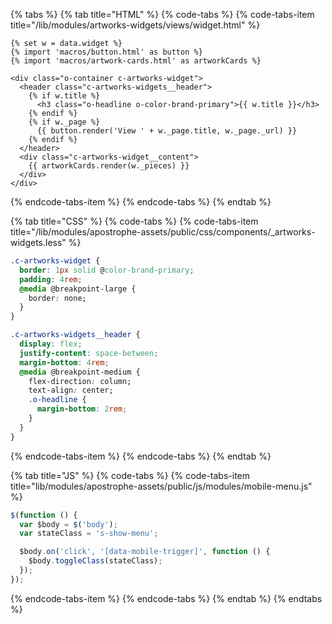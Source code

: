 {% tabs %}
{% tab title="HTML" %}
{% code-tabs %}
{% code-tabs-item title="/lib/modules/artworks-widgets/views/widget.html" %}
```markup
{% set w = data.widget %}
{% import 'macros/button.html' as button %}
{% import 'macros/artwork-cards.html' as artworkCards %}

<div class="o-container c-artworks-widget">
  <header class="c-artworks-widgets__header">
    {% if w.title %}
      <h3 class="o-headline o-color-brand-primary">{{ w.title }}</h3>
    {% endif %}
    {% if w._page %}
      {{ button.render('View ' + w._page.title, w._page._url) }}
    {% endif %}
  </header>
  <div class="c-artworks-widget__content">
    {{ artworkCards.render(w._pieces) }}
  </div>
</div>
```
{% endcode-tabs-item %}
{% endcode-tabs %}
{% endtab %}

{% tab title="CSS" %}
{% code-tabs %}
{% code-tabs-item title="/lib/modules/apostrophe-assets/public/css/components/\_artworks-widgets.less" %}
```css
.c-artworks-widget {
  border: 1px solid @color-brand-primary;
  padding: 4rem;
  @media @breakpoint-large {
    border: none;
  }
}

.c-artworks-widgets__header {
  display: flex;
  justify-content: space-between;
  margin-bottom: 4rem;
  @media @breakpoint-medium {
    flex-direction: column;
    text-align: center;
    .o-headline {
      margin-bottom: 2rem;
    }
  }
}

```
{% endcode-tabs-item %}
{% endcode-tabs %}
{% endtab %}

{% tab title="JS" %}
{% code-tabs %}
{% code-tabs-item title="lib/modules/apostrophe-assets/public/js/modules/mobile-menu.js" %}
```javascript
$(function () {
  var $body = $('body');
  var stateClass = 's-show-menu';

  $body.on('click', '[data-mobile-trigger]', function () {
    $body.toggleClass(stateClass);
  });
});

```
{% endcode-tabs-item %}
{% endcode-tabs %}
{% endtab %}
{% endtabs %}

